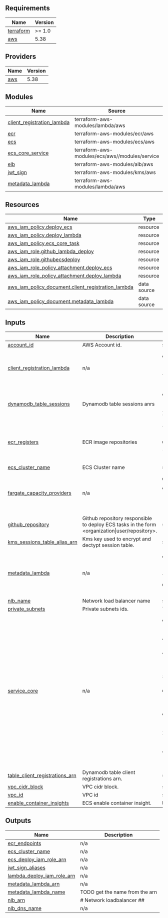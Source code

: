## Requirements

| Name | Version |
|------|---------|
| <a name="requirement_terraform"></a> [terraform](#requirement\_terraform) | >= 1.0 |
| <a name="requirement_aws"></a> [aws](#requirement\_aws) | 5.38 |

## Providers

| Name | Version |
|------|---------|
| <a name="provider_aws"></a> [aws](#provider\_aws) | 5.38 |

## Modules

| Name | Source | Version |
|------|--------|---------|
| <a name="module_client_registration_lambda"></a> [client\_registration\_lambda](#module\_client\_registration\_lambda) | terraform-aws-modules/lambda/aws | 7.4.0 |
| <a name="module_ecr"></a> [ecr](#module\_ecr) | terraform-aws-modules/ecr/aws | 1.6.0 |
| <a name="module_ecs"></a> [ecs](#module\_ecs) | terraform-aws-modules/ecs/aws | 5.9.1 |
| <a name="module_ecs_core_service"></a> [ecs\_core\_service](#module\_ecs\_core\_service) | terraform-aws-modules/ecs/aws//modules/service | 5.9.1 |
| <a name="module_elb"></a> [elb](#module\_elb) | terraform-aws-modules/alb/aws | 9.8.0 |
| <a name="module_jwt_sign"></a> [jwt\_sign](#module\_jwt\_sign) | terraform-aws-modules/kms/aws | 2.2.1 |
| <a name="module_metadata_lambda"></a> [metadata\_lambda](#module\_metadata\_lambda) | terraform-aws-modules/lambda/aws | 7.4.0 |

## Resources

| Name | Type |
|------|------|
| [aws_iam_policy.deploy_ecs](https://registry.terraform.io/providers/hashicorp/aws/5.38/docs/resources/iam_policy) | resource |
| [aws_iam_policy.deploy_lambda](https://registry.terraform.io/providers/hashicorp/aws/5.38/docs/resources/iam_policy) | resource |
| [aws_iam_policy.ecs_core_task](https://registry.terraform.io/providers/hashicorp/aws/5.38/docs/resources/iam_policy) | resource |
| [aws_iam_role.github_lambda_deploy](https://registry.terraform.io/providers/hashicorp/aws/5.38/docs/resources/iam_role) | resource |
| [aws_iam_role.githubecsdeploy](https://registry.terraform.io/providers/hashicorp/aws/5.38/docs/resources/iam_role) | resource |
| [aws_iam_role_policy_attachment.deploy_ecs](https://registry.terraform.io/providers/hashicorp/aws/5.38/docs/resources/iam_role_policy_attachment) | resource |
| [aws_iam_role_policy_attachment.deploy_lambda](https://registry.terraform.io/providers/hashicorp/aws/5.38/docs/resources/iam_role_policy_attachment) | resource |
| [aws_iam_policy_document.client_registration_lambda](https://registry.terraform.io/providers/hashicorp/aws/5.38/docs/data-sources/iam_policy_document) | data source |
| [aws_iam_policy_document.metadata_lambda](https://registry.terraform.io/providers/hashicorp/aws/5.38/docs/data-sources/iam_policy_document) | data source |

## Inputs

| Name | Description | Type | Default | Required |
|------|-------------|------|---------|:--------:|
| <a name="input_account_id"></a> [account\_id](#input\_account\_id) | AWS Account id. | `string` | n/a | yes |
| <a name="input_client_registration_lambda"></a> [client\_registration\_lambda](#input\_client\_registration\_lambda) | n/a | <pre>object({<br>    name                           = string<br>    filename                       = string<br>    table_client_registrations_arn = string<br>  })</pre> | n/a | yes |
| <a name="input_dynamodb_table_sessions"></a> [dynamodb\_table\_sessions](#input\_dynamodb\_table\_sessions) | Dynamodb table sessions anrs | <pre>object({<br>    table_arn    = string<br>    gsi_code_arn = string<br>  })</pre> | n/a | yes |
| <a name="input_ecr_registers"></a> [ecr\_registers](#input\_ecr\_registers) | ECR image repositories | <pre>list(object({<br>    name                            = string<br>    number_of_images_to_keep        = number<br>    repository_image_tag_mutability = optional(string, "IMMUTABLE")<br>  }))</pre> | n/a | yes |
| <a name="input_ecs_cluster_name"></a> [ecs\_cluster\_name](#input\_ecs\_cluster\_name) | ECS Cluster name | `string` | n/a | yes |
| <a name="input_fargate_capacity_providers"></a> [fargate\_capacity\_providers](#input\_fargate\_capacity\_providers) | n/a | <pre>map(object({<br>    default_capacity_provider_strategy = object({<br>      weight = number<br>      base   = number<br>    })<br>  }))</pre> | n/a | yes |
| <a name="input_github_repository"></a> [github\_repository](#input\_github\_repository) | Github repository responsible to deploy ECS tasks in the form <organization\|user/repository>. | `string` | n/a | yes |
| <a name="input_kms_sessions_table_alias_arn"></a> [kms\_sessions\_table\_alias\_arn](#input\_kms\_sessions\_table\_alias\_arn) | Kms key used to encrypt and dectypt session table. | `string` | n/a | yes |
| <a name="input_metadata_lambda"></a> [metadata\_lambda](#input\_metadata\_lambda) | n/a | <pre>object({<br>    name                           = string<br>    filename                       = string<br>    table_client_registrations_arn = string<br>    environment_variables          = map(string)<br>  })</pre> | n/a | yes |
| <a name="input_nlb_name"></a> [nlb\_name](#input\_nlb\_name) | Network load balancer name | `string` | n/a | yes |
| <a name="input_private_subnets"></a> [private\_subnets](#input\_private\_subnets) | Private subnets ids. | `list(string)` | n/a | yes |
| <a name="input_service_core"></a> [service\_core](#input\_service\_core) | n/a | <pre>object({<br>    service_name           = string<br>    cpu                    = number<br>    memory                 = number<br>    enable_execute_command = optional(bool, true)<br>    container = object({<br>      name          = string<br>      cpu           = number<br>      memory        = number<br>      image_name    = string<br>      image_version = string<br>      containerPort = number<br>      hostPort      = number<br>    })<br>    autoscaling = object({<br>      enable       = bool<br>      min_capacity = number<br>      max_capacity = number<br>    })<br>    environment_variables = list(object({<br>      name  = string<br>      value = string<br>    }))<br>  })</pre> | n/a | yes |
| <a name="input_table_client_registrations_arn"></a> [table\_client\_registrations\_arn](#input\_table\_client\_registrations\_arn) | Dynamodb table client registrations arn. | `string` | n/a | yes |
| <a name="input_vpc_cidr_block"></a> [vpc\_cidr\_block](#input\_vpc\_cidr\_block) | VPC cidr block. | `string` | n/a | yes |
| <a name="input_vpc_id"></a> [vpc\_id](#input\_vpc\_id) | VPC id | `string` | n/a | yes |
| <a name="input_enable_container_insights"></a> [enable\_container\_insights](#input\_enable\_container\_insights) | ECS enable container insight. | `bool` | `true` | no |

## Outputs

| Name | Description |
|------|-------------|
| <a name="output_ecr_endpoints"></a> [ecr\_endpoints](#output\_ecr\_endpoints) | n/a |
| <a name="output_ecs_cluster_name"></a> [ecs\_cluster\_name](#output\_ecs\_cluster\_name) | n/a |
| <a name="output_ecs_deploy_iam_role_arn"></a> [ecs\_deploy\_iam\_role\_arn](#output\_ecs\_deploy\_iam\_role\_arn) | n/a |
| <a name="output_jwt_sign_aliases"></a> [jwt\_sign\_aliases](#output\_jwt\_sign\_aliases) | n/a |
| <a name="output_lambda_deploy_iam_role_arn"></a> [lambda\_deploy\_iam\_role\_arn](#output\_lambda\_deploy\_iam\_role\_arn) | n/a |
| <a name="output_metadata_lambda_arn"></a> [metadata\_lambda\_arn](#output\_metadata\_lambda\_arn) | n/a |
| <a name="output_metadata_lambda_name"></a> [metadata\_lambda\_name](#output\_metadata\_lambda\_name) | TODO get the name from the arn |
| <a name="output_nlb_arn"></a> [nlb\_arn](#output\_nlb\_arn) | # Network loadbalancer ## |
| <a name="output_nlb_dns_name"></a> [nlb\_dns\_name](#output\_nlb\_dns\_name) | n/a |
